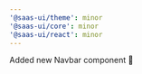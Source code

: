 ```yaml
---
'@saas-ui/theme': minor
'@saas-ui/core': minor
'@saas-ui/react': minor
---
```


Added new Navbar component 🥳
